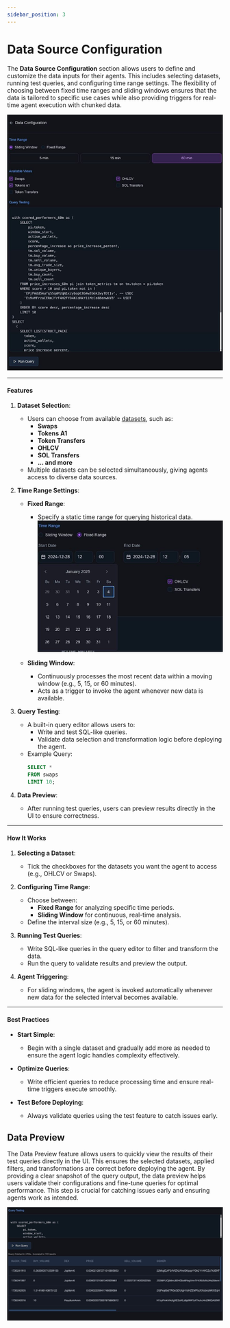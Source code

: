 ```yaml
---
sidebar_position: 3
---
```


# Data Source Configuration

The **Data Source Configuration** section allows users to define and customize the data inputs for their agents. This includes selecting datasets, running test queries, and configuring time range settings. The flexibility of choosing between fixed time ranges and sliding windows ensures that the data is tailored to specific use cases while also providing triggers for real-time agent execution with chunked data.

![Data Config](./img/data_config.jpg)

---

#### **Features**

1. **Dataset Selection**:
   - Users can choose from available [datasets](/docs/category/datasets), such as:
     - **Swaps**
     - **Tokens A1**
     - **Token Transfers**
     - **OHLCV**
     - **SOL Transfers**
     - **... and more**
   - Multiple datasets can be selected simultaneously, giving agents access to diverse data sources.

2. **Time Range Settings**:
   - **Fixed Range**:
     - Specify a static time range for querying historical data.
     ![Fixed Range](./img/fixed_range.jpg)
     
   - **Sliding Window**:
     - Continuously processes the most recent data within a moving window (e.g., 5, 15, or 60 minutes).
     - Acts as a trigger to invoke the agent whenever new data is available.

3. **Query Testing**:
   - A built-in query editor allows users to:
     - Write and test SQL-like queries.
     - Validate data selection and transformation logic before deploying the agent.
   - Example Query:
     ```sql
     SELECT *
     FROM swaps
     LIMIT 10;
     ```

4. **Data Preview**:
   - After running test queries, users can preview results directly in the UI to ensure correctness.

---

#### **How It Works**

1. **Selecting a Dataset**:
   - Tick the checkboxes for the datasets you want the agent to access (e.g., OHLCV or Swaps).

2. **Configuring Time Range**:
   - Choose between:
     - **Fixed Range** for analyzing specific time periods.
     - **Sliding Window** for continuous, real-time analysis.
   - Define the interval size (e.g., 5, 15, or 60 minutes).

3. **Running Test Queries**:
   - Write SQL-like queries in the query editor to filter and transform the data.
   - Run the query to validate results and preview the output.

4. **Agent Triggering**:
   - For sliding windows, the agent is invoked automatically whenever new data for the selected interval becomes available.

---

#### **Best Practices**

- **Start Simple**:
   - Begin with a single dataset and gradually add more as needed to ensure the agent logic handles complexity effectively.

- **Optimize Queries**:
   - Write efficient queries to reduce processing time and ensure real-time triggers execute smoothly.

- **Test Before Deploying**:
   - Always validate queries using the test feature to catch issues early.

## Data Preview

The Data Preview feature allows users to quickly view the results of their test queries directly in the UI. This ensures the selected datasets, applied filters, and transformations are correct before deploying the agent. By providing a clear snapshot of the query output, the data preview helps users validate their configurations and fine-tune queries for optimal performance. This step is crucial for catching issues early and ensuring agents work as intended.

![Data Preview](./img/data_preview.jpg)
